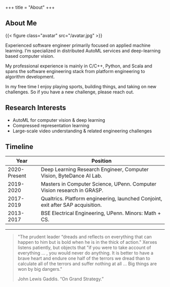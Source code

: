 +++
title = "About"
+++

## About Me

{{< figure class="avatar" src="/avatar.jpg" >}}

Experienced software engineer primarily focused on applied machine learning. I’m specialized in distributed AutoML services and deep-learning based computer vision.

My professional experience is mainly in C/C++, Python, and Scala and spans the software engineering stack from platform engineering to algorithm development.

In my free time I enjoy playing sports, building things, and taking on new challenges. So if you have a new challenge, please reach out.

## Research Interests

- AutoML for computer vision & deep learning
- Compressed representation learning
- Large-scale video understanding & related engineering challenges

## Timeline

Year | Position
-----|-------
2020-Present | Deep Learning Research Engineer, Computer Vision, ByteDance AI Lab.
2019-2020 | Masters in Computer Science, UPenn. Computer Vision research in GRASP.
2017-2019 | Qualtrics. Platform engineering, launched Conjoint, exit after SAP acquisition.
2013-2017 | BSE Electrical Engineering, UPenn. Minors: Math + CS. 

---
>"The prudent leader “dreads and reflects on everything that can happen to him but is bold when he is in the thick of action." Xerxes listens patiently, but objects that "if you were to take account of everything ... , you would never do anything. It is better to have a brave heart and endure one half of the terrors we dread than to calculate all of the terrors and suffer nothing at all ... Big things are won by big dangers."
>
> John Lewis Gaddis. “On Grand Strategy.” 